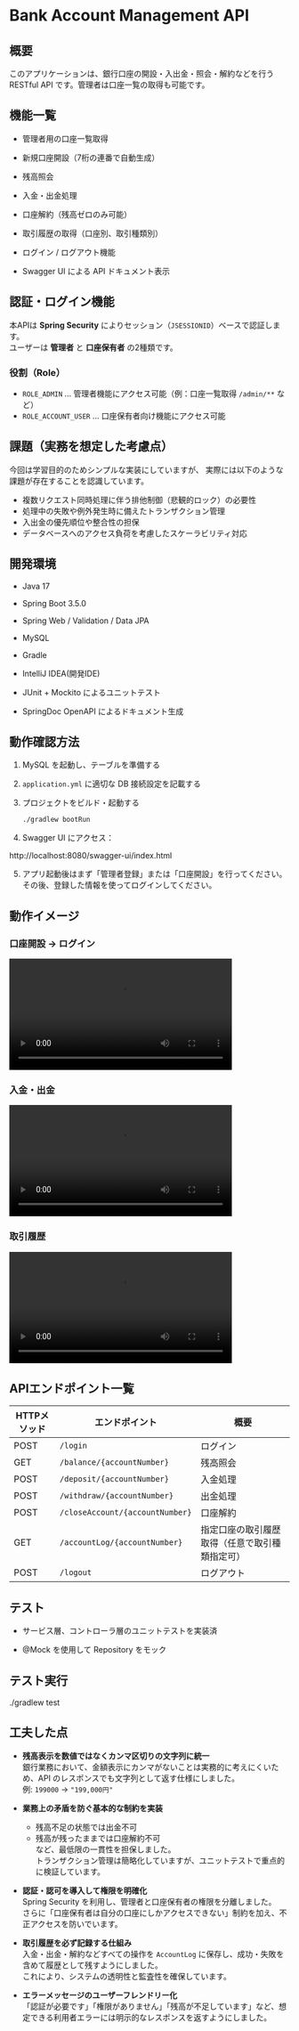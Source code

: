 # Bank Account Management API

## 概要

このアプリケーションは、銀行口座の開設・入出金・照会・解約などを行う RESTful API
です。管理者は口座一覧の取得も可能です。

## 機能一覧

- 管理者用の口座一覧取得

- 新規口座開設（7桁の連番で自動生成）

- 残高照会

- 入金・出金処理

- 口座解約（残高ゼロのみ可能）

- 取引履歴の取得（口座別、取引種類別）

- ログイン / ログアウト機能

- Swagger UI による API ドキュメント表示

## 認証・ログイン機能

本APIは **Spring Security** によりセッション（`JSESSIONID`）ベースで認証します。  
ユーザーは **管理者** と **口座保有者** の2種類です。

### 役割（Role）

- `ROLE_ADMIN` … 管理者機能にアクセス可能（例：口座一覧取得 `/admin/**` など）
- `ROLE_ACCOUNT_USER` … 口座保有者向け機能にアクセス可能

## 課題（実務を想定した考慮点）

今回は学習目的のためシンプルな実装にしていますが、
実際には以下のような課題が存在することを認識しています。

- 複数リクエスト同時処理に伴う排他制御（悲観的ロック）の必要性
- 処理中の失敗や例外発生時に備えたトランザクション管理
- 入出金の優先順位や整合性の担保
- データベースへのアクセス負荷を考慮したスケーラビリティ対応

## 開発環境

- Java 17

- Spring Boot 3.5.0

- Spring Web / Validation / Data JPA

- MySQL

- Gradle

- IntelliJ IDEA(開発IDE)

- JUnit + Mockito によるユニットテスト

- SpringDoc OpenAPI によるドキュメント生成

## 動作確認方法

1. MySQL を起動し、テーブルを準備する
2. `application.yml` に適切な DB 接続設定を記載する
3. プロジェクトをビルド・起動する

   ```bash
   ./gradlew bootRun
4. Swagger UI にアクセス：

http://localhost:8080/swagger-ui/index.html

5. アプリ起動後はまず「管理者登録」または「口座開設」を行ってください。  
   その後、登録した情報を使ってログインしてください。

## 動作イメージ
### 口座開設 → ログイン
<video src="https://github.com/user-attachments/assets/4139107f-018a-4c85-a0bb-9be86b554a69" width="400" controls></video>

### 入金・出金
<video src="https://github.com/user-attachments/assets/cc1a8931-5d2e-4a4a-8905-e0d5667abc35" width="400" controls></video>

### 取引履歴
<video src="https://github.com/user-attachments/assets/528b0f41-18b1-41b2-8a2c-8ea7cd572ca8" width="400" controls></video>


## APIエンドポイント一覧

| HTTPメソッド | エンドポイント                         | 概要                      |
|----------|---------------------------------|-------------------------|
| POST     | `/login`                        | ログイン                    | |
| GET      | `/balance/{accountNumber}`      | 残高照会                    |
| POST     | `/deposit/{accountNumber}`      | 入金処理                    |
| POST     | `/withdraw/{accountNumber}`     | 出金処理                    |
| POST     | `/closeAccount/{accountNumber}` | 口座解約                    |
| GET      | `/accountLog/{accountNumber}`   | 指定口座の取引履歴取得（任意で取引種類指定可）|
| POST     | `/logout`                       | ログアウト                   |

## テスト

- サービス層、コントローラ層のユニットテストを実装済

- @Mock を使用して Repository をモック

## テスト実行

./gradlew test

## 工夫した点

- **残高表示を数値ではなくカンマ区切りの文字列に統一**  
  銀行業務において、金額表示にカンマがないことは実務的に考えにくいため、API のレスポンスでも文字列として返す仕様にしました。  
  例: `199000` → `"199,000円"`

- **業務上の矛盾を防ぐ基本的な制約を実装**  
  - 残高不足の状態では出金不可  
  - 残高が残ったままでは口座解約不可  
  など、最低限の一貫性を担保しました。  
  トランザクション管理は簡略化していますが、ユニットテストで重点的に検証しています。

- **認証・認可を導入して権限を明確化**  
  Spring Security を利用し、管理者と口座保有者の権限を分離しました。  
  さらに「口座保有者は自分の口座にしかアクセスできない」制約を加え、不正アクセスを防いでいます。

- **取引履歴を必ず記録する仕組み**  
  入金・出金・解約などすべての操作を `AccountLog` に保存し、成功・失敗を含めて履歴として残すようにしました。  
  これにより、システムの透明性と監査性を確保しています。

- **エラーメッセージのユーザーフレンドリー化**  
  「認証が必要です」「権限がありません」「残高が不足しています」など、想定できる利用者エラーには明示的なレスポンスを返すようにしました。

 

  
